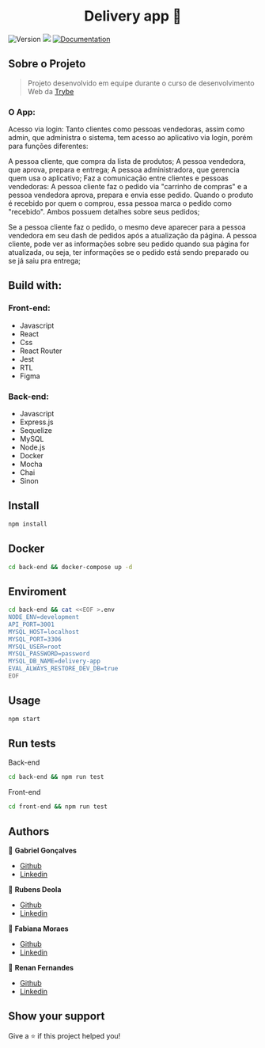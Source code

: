<h1 align="center">Delivery app 👋</h1>
<p>
  <img alt="Version" src="https://img.shields.io/badge/version-1.0.0-blue.svg?cacheSeconds=2592000" />
  <img src="https://img.shields.io/badge/node-%3E%3D16.0.0-blue.svg" />
  <a href="https://github.com/betrybe/sd-0x-project-delivery-app#readme" target="_blank">
    <img alt="Documentation" src="https://img.shields.io/badge/documentation-yes-brightgreen.svg" />
  </a>
</p>

## Sobre o Projeto
  > Projeto desenvolvido em equipe durante o curso de desenvolvimento Web da [Trybe](https://www.betrybe.com/)
  ### O App:
  Acesso via login:
Tanto clientes como pessoas vendedoras, assim como admin, que administra o sistema, tem acesso ao aplicativo via login, porém para funções diferentes:

A pessoa cliente, que compra da lista de produtos;
A pessoa vendedora, que aprova, prepara e entrega;
A pessoa administradora, que gerencia quem usa o aplicativo;
Faz a comunicação entre clientes e pessoas vendedoras:
A pessoa cliente faz o pedido via "carrinho de compras" e a pessoa vendedora aprova, prepara e envia esse pedido. Quando o produto é recebido por quem o comprou, essa pessoa marca o pedido como "recebido". Ambos possuem detalhes sobre seus pedidos;

Se a pessoa cliente faz o pedido, o mesmo deve aparecer para a pessoa vendedora em seu dash de pedidos após a atualização da página. A pessoa cliente, pode ver as informações sobre seu pedido quando sua página for atualizada, ou seja, ter informações se o pedido está sendo preparado ou se já saiu pra entrega;

## Build with:
### Front-end:
 - Javascript
 - React
 - Css
 - React Router
 - Jest
 - RTL
 - Figma

### Back-end:
 - Javascript
 - Express.js
 - Sequelize
 - MySQL
 - Node.js
 - Docker
 - Mocha
 - Chai
 - Sinon

## Install

```sh
npm install
```
## Docker

```sh
cd back-end && docker-compose up -d
```

## Enviroment

```sh
cd back-end && cat <<EOF >.env
NODE_ENV=development
API_PORT=3001
MYSQL_HOST=localhost
MYSQL_PORT=3306
MYSQL_USER=root
MYSQL_PASSWORD=password
MYSQL_DB_NAME=delivery-app
EVAL_ALWAYS_RESTORE_DEV_DB=true
EOF
```


## Usage

```sh
npm start
```

## Run tests

Back-end
```sh
cd back-end && npm run test
```
Front-end
```sh
cd front-end && npm run test
```

## Authors

👤 **Gabriel Gonçalves**
* [Github](https://github.com/gabrielraeder)
* [Linkedin](https://www.linkedin.com/in/gabrielraedergoncalves/)

👤 **Rubens Deola**
* [Github](https://github.com/RDeola)
* [Linkedin](https://www.linkedin.com/in/rubens-deola/)

👤 **Fabiana Moraes**
* [Github](https://github.com/Fabianamrs)
* [Linkedin](https://www.linkedin.com/in/fabiana-mrs/)

👤 **Renan Fernandes**
* [Github](https://github.com/RenanFernandess)
* [Linkedin](https://www.linkedin.com/in/orenanfernandes/)

## Show your support

Give a ⭐️ if this project helped you!

